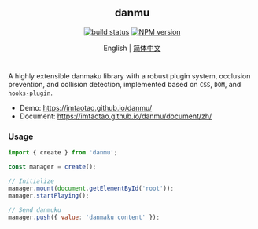 <div align="center">
<h2>danmu</h2>

[![build status](https://github.com/imtaotao/danmu/actions/workflows/deploy.yml/badge.svg?branch=master)](https://github.com/imtaotao/danmu/actions/workflows/deploy.yml) [![NPM version](https://img.shields.io/npm/v/danmu.svg?color=a1b858&label=)](https://www.npmjs.com/package/danmu)

</div>

<div align="center">

English | [简体中文](./README.zh-CN.md)

</div>

<h1></h1>

A highly extensible danmaku library with a robust plugin system, occlusion prevention, and collision detection, implemented based on `CSS`, `DOM`, and [`hooks-plugin`](https://github.com/imtaotao/hooks-plugin).

- Demo: https://imtaotao.github.io/danmu/
- Document: https://imtaotao.github.io/danmu/document/zh/


### Usage

```js
import { create } from 'danmu';

const manager = create();

// Initialize
manager.mount(document.getElementById('root'));
manager.startPlaying();

// Send danmuku
manager.push({ value: 'danmaku content' });
```

